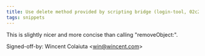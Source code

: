 ```yaml
---
title: Use delete method provided by scripting bridge (login-tool, 02c231f)
tags: snippets
---
```


This is slightly nicer and more concise than calling "removeObject:".

Signed-off-by: Wincent Colaiuta &lt;win@wincent.com&gt;
